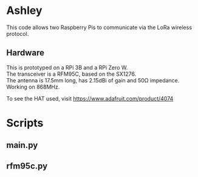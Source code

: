 # Ashley

This code allows two Raspberry Pis to communicate via the LoRa wireless protocol.  

## Hardware
This is prototyped on a RPi 3B and a RPi Zero W.  
The transceiver is a RFM95C, based on the SX1276.   
The antenna is 17.5mm long, has 2.15dBi of gain and 50Ω impedance.  
Working on 868MHz.  

To see the HAT used, visit https://www.adafruit.com/product/4074  

# Scripts

## main.py

## rfm95c.py